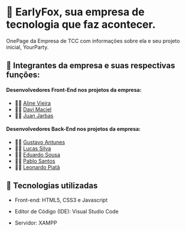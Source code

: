 # 🦊 EarlyFox, sua empresa de tecnologia que faz acontecer.
OnePage da Empresa de TCC com informações sobre ela e seu projeto inicial, YourParty.


## 👾 Integrantes da empresa e suas respectivas funções:

 #### Desenvolvedores Front-End nos projetos da empresa:

- 👩🏽 [Aline Vieira](https://github.com/opalinoca)
- 👦🏽 [Davi Maciel](https://github.com/Davi-Maciel6912)
- 👦🏽 [Juan Jarbas](https://github.com/juanjarbas)

#### Desenvolvedores Back-End nos projetos da empresa:

- 👦🏽 [Gustavo Antunes](https://github.com/antunesGustavo)
- 👦🏽 [Lucas Silva](https://github.com/LucasSilvaLLima)
- 👦🏽 [Eduardo Sousa](https://github.com/DuS0usa)
- 👦🏽 [Pablo Santos](https://github.com/pabloroludp)
- 👦🏽 [Leonardo Piatã](https://github.com/Leonardo014)

## 📌 Tecnologias utilizadas
 - Front-end: HTML5, CSS3 e Javascript

 - Editor de Código (IDE): Visual Studio Code 
 - Servidor: XAMPP
